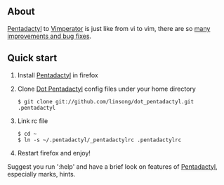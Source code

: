 ## About 
[Pentadactyl] to [Vimperator] is just like from vi to vim, there are so [many improvements and bug fixes]. 

## Quick start
1. Install [Pentadactyl] in firefox

2. Clone [Dot Pentadactyl] config files under your home directory 
  
     ```
     $ git clone git://github.com/linsong/dot_pentadactyl.git .pentadactyl
     ```

3. Link rc file
   
     ```
     $ cd ~
     $ ln -s ~/.pentadactyl/_pentadactylrc .pentadactylrc
     ```

4. Restart firefox and enjoy!

Suggest you run ':help' and have a brief look on features of [Pentadactyl], especially marks, hints. 

[Pentadactyl]:http://dactyl.sourceforge.net/pentadactyl/index
[Vimperator]:http://vimperator.org/vimperator
[many improvements and bug fixes]:http://code.google.com/p/dactyl/source/browse/pentadactyl/NEWS
[Dot Pentadactyl]:https://github.com/linsong/dot_pentadactyl
